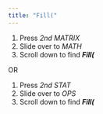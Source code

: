 ```yaml
---
title: "Fill("
---
```


1. Press *2nd MATRIX*
2. Slide over to *MATH*
3. Scroll down to find ***Fill(***

OR

1. Press *2nd STAT*
2. Slide over to *OPS*
3. Scroll down to find ***Fill(***
